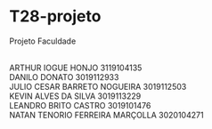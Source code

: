 # T28-projeto
Projeto Faculdade

<br>ARTHUR IOGUE HONJO  3119104135
<br>DANILO DONATO  3019112933
<br>JULIO CESAR BARRETO NOGUEIRA  3019112503
<br>KEVIN ALVES DA SILVA  3019113229
<br>LEANDRO BRITO CASTRO  3019101476
<br>NATAN TENORIO FERREIRA MARÇOLLA  3020104271
